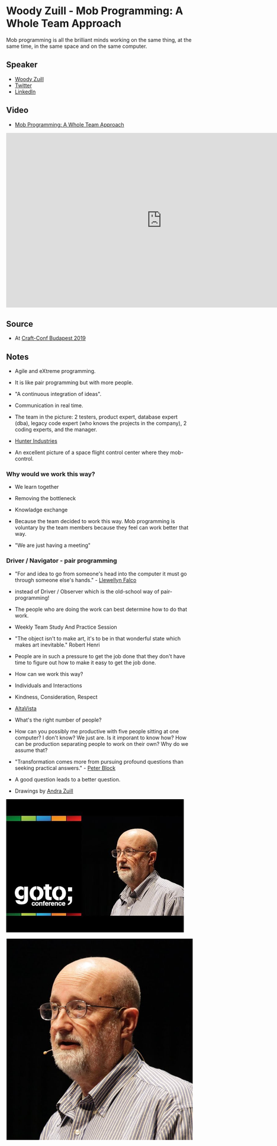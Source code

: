 # Woody Zuill - Mob Programming: A Whole Team Approach

Mob programming is all the brilliant minds working on the same thing, at the same time, in the same space and on the
same computer.

## Speaker

* [Woody Zuill](https://woodyzuill.com/)
* [Twitter](https://twitter.com/WoodyZuill)
* [LinkedIn](https://www.linkedin.com/in/woodyzuill/)

## Video

* [Mob Programming: A Whole Team Approach](https://www.youtube.com/watch?v=SHOVVnRB4h0)

<iframe width="840" height="472" src="https://www.youtube.com/embed/SHOVVnRB4h0"
frameborder="0"
allow="accelerometer; autoplay; encrypted-media; gyroscope; picture-in-picture"
allowfullscreen>
</iframe>

## Source

* At [Craft-Conf Budapest 2019](https://craft-conf.com/)

## Notes

* Agile and eXtreme programming.
* It is like pair programming but with more people.
* "A continuous integration of ideas".
* Communication in real time.
* The team in the picture: 2 testers, product expert, database expert (dba), legacy code expert (who knows the projects in the company), 2 coding experts, and the manager.
* [Hunter Industries](https://www.hunterindustries.com/)

* An excellent picture of a space flight control center where they mob-control.


### Why would we work this way?

* We learn together
* Removing the bottleneck
* Knowladge exchange
* Because the team decided to work this way.  Mob programming is voluntary by the team members because they feel can work better that way.

* "We are just having a meeting"

### Driver / Navigator - pair programming

* "For and idea to go from someone's head into the computer it must go through someone else's hands." - [Llewellyn Falco](https://twitter.com/llewellynfalco)

* instead of Driver / Observer which is the old-school way of pair-programming!



* The people who are doing the work can best determine how to do that work.

* Weekly Team Study And Practice Session

* "The object isn't to make art, it's to be in that wonderful state which makes art inevitable." Robert Henri

* People are in such a pressure to get the job done that they don't have time to figure out how to make it easy to get the job done.


* How can we work this way?
* Individuals and Interactions
* Kindness, Consideration, Respect


* [AltaVista](https://en.wikipedia.org/wiki/AltaVista)


* What's the right number of people?
* How can you possibly me productive with five people sitting at one computer? I don't know? We just are. Is it imporant to know how? How can be production separating people to work on their own? Why do we assume that?

* "Transformation comes more from pursuing profound questions than seeking practical answers." - [Peter Block](http://www.peterblock.com/)
* A good question leads to a better question.


* Drawings by [Andra Zuill](https://www.andreazuill.org/)



![](assets/img/l/mob-programming-a-whole-team-approach.jpg)

![](assets/img/p/woody_zuill.png)

